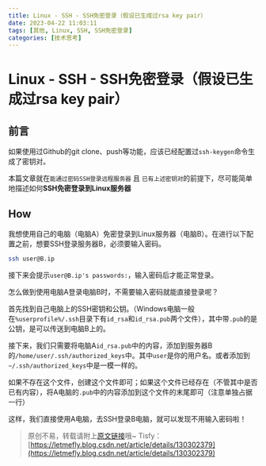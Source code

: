 ```yaml
---
title: Linux - SSH - SSH免密登录（假设已生成过rsa key pair）
date: 2023-04-22 11:03:11
tags: [其他, Linux, SSH, SSH免密登录]
categories: [技术思考]
---
```


# Linux - SSH - SSH免密登录（假设已生成过rsa key pair）

## 前言

如果使用过Github的git clone、push等功能，应该已经配置过```ssh-keygen```命令生成了密钥对。

本篇文章就在```能通过密码SSH登录远程服务器``` 且 ```已有上述密钥对```的前提下，尽可能简单地描述如何**SSH免密登录到Linux服务器**

## How

我想使用自己的电脑（电脑A）免密登录到Linux服务器（电脑B）。在进行以下配置之前，想要SSH登录服务器B，必须要输入密码。

```bash
ssh user@B.ip
```

接下来会提示```user@B.ip's passwords:```，输入密码后才能正常登录。

怎么做到使用电脑A登录电脑B时，不需要输入密码就能直接登录呢？

首先找到自己电脑上的SSH密钥和公钥。（Windows电脑一般在```%userprofile%/.ssh```目录下有```id_rsa```和```id_rsa.pub```两个文件），其中带```.pub```的是公钥，是可以传送到电脑B上的。

接下来，我们只需要将电脑A```id_rsa.pub```中的内容，添加到服务器B的```/home/user/.ssh/authorized_keys```中。其中```user```是你的用户名。或者添加到```~/.ssh/authorized_keys```中是一模一样的。

如果不存在这个文件，创建这个文件即可；如果这个文件已经存在（不管其中是否已有内容），将A电脑的```.pub```中的内容添加到这个文件的末尾即可（注意单独占据一行）

这样，我们直接使用A电脑，去SSH登录B电脑，就可以发现不用输入密码啦！

> 原创不易，转载请附上[原文链接](https://blog.letmefly.xyz/2023/04/22/Other-Linux-SSHLoginWithoutPassword/)哦~
> Tisfy：[https://letmefly.blog.csdn.net/article/details/130302379](https://letmefly.blog.csdn.net/article/details/130302379)